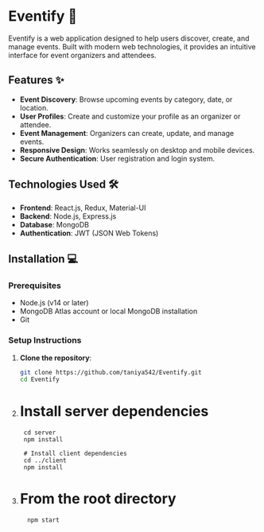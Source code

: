 # Eventify 🎉

Eventify is a web application designed to help users discover, create, and manage events. Built with modern web technologies, it provides an intuitive interface for event organizers and attendees.



## Features ✨

- **Event Discovery**: Browse upcoming events by category, date, or location.
- **User Profiles**: Create and customize your profile as an organizer or attendee.
- **Event Management**: Organizers can create, update, and manage events.
- **Responsive Design**: Works seamlessly on desktop and mobile devices.
- **Secure Authentication**: User registration and login system.

## Technologies Used 🛠️

- **Frontend**: React.js, Redux, Material-UI
- **Backend**: Node.js, Express.js
- **Database**: MongoDB
- **Authentication**: JWT (JSON Web Tokens)


## Installation 💻

### Prerequisites
- Node.js (v14 or later)
- MongoDB Atlas account or local MongoDB installation
- Git

### Setup Instructions

1. **Clone the repository**:
   ```bash
   git clone https://github.com/taniya542/Eventify.git
   cd Eventify

2. # Install server dependencies
        cd server
        npm install

        # Install client dependencies
        cd ../client
        npm install

3. # From the root directory
         npm start

